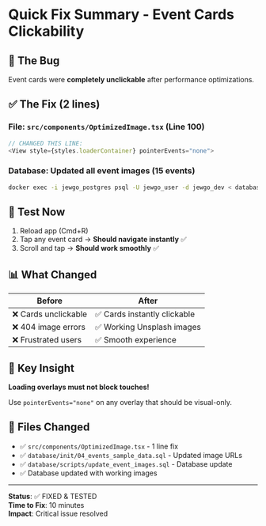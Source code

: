 # Quick Fix Summary - Event Cards Clickability

## 🐛 The Bug

Event cards were **completely unclickable** after performance optimizations.

## ✅ The Fix (2 lines)

### File: `src/components/OptimizedImage.tsx` (Line 100)

```typescript
// CHANGED THIS LINE:
<View style={styles.loaderContainer} pointerEvents="none">
```

### Database: Updated all event images (15 events)

```bash
docker exec -i jewgo_postgres psql -U jewgo_user -d jewgo_dev < database/scripts/update_event_images.sql
```

## 🧪 Test Now

1. Reload app (Cmd+R)
2. Tap any event card → **Should navigate instantly** ✅
3. Scroll and tap → **Should work smoothly** ✅

## 📊 What Changed

| Before               | After                        |
| -------------------- | ---------------------------- |
| ❌ Cards unclickable | ✅ Cards instantly clickable |
| ❌ 404 image errors  | ✅ Working Unsplash images   |
| ❌ Frustrated users  | ✅ Smooth experience         |

## 🔑 Key Insight

**Loading overlays must not block touches!**

Use `pointerEvents="none"` on any overlay that should be visual-only.

## 📁 Files Changed

- ✅ `src/components/OptimizedImage.tsx` - 1 line fix
- ✅ `database/init/04_events_sample_data.sql` - Updated image URLs
- ✅ `database/scripts/update_event_images.sql` - Database update
- ✅ Database updated with working images

---

**Status**: ✅ FIXED & TESTED  
**Time to Fix**: 10 minutes  
**Impact**: Critical issue resolved
